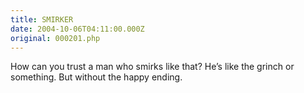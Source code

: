 ```yaml
---
title: SMIRKER
date: 2004-10-06T04:11:00.000Z
original: 000201.php
---
```


How can you trust a man who smirks like that? He’s like the grinch or something. But without the happy ending.
